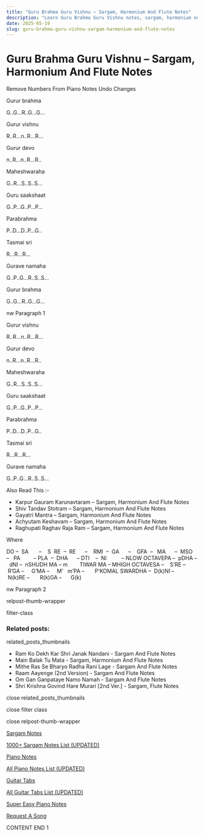 ```yaml
---
title: "Guru Brahma Guru Vishnu – Sargam, Harmonium And Flute Notes"
description: "Learn Guru Brahma Guru Vishnu notes, sargam, harmonium notations and flute notes. Easy step-by-step tutorial for beginners."
date: 2025-05-19
slug: guru-brahma-guru-vishnu-sargam-harmonium-and-flute-notes
---
```


# Guru Brahma Guru Vishnu – Sargam, Harmonium And Flute Notes

Remove Numbers From Piano Notes
Undo Changes

Gurur brahma

G..G…R..G…G…

Gurur vishnu

R..R…n..R…R…

Gurur devo

n..R…n..R…R..

Maheshwaraha

G..R…S..S..S…

Guru saakshaat

G..P…G..P…P…

Parabrahma

P..D…D..P…G..

Tasmai sri

R…R…R…

Gurave namaha

G..P..G…R..S..S…

Gurur brahma

G..G…R..G…G…

nw Paragraph 1

Gurur vishnu

R..R…n..R…R…

Gurur devo

n..R…n..R…R..

Maheshwaraha

G..R…S..S..S…

Guru saakshaat

G..P…G..P…P…

Parabrahma

P..D…D..P…G..

Tasmai sri

R…R…R…

Gurave namaha

G..P..G…R..S..S…

Also Read This :-

* Karpur Gauram Karunavtaram – Sargam, Harmonium And Flute Notes
* Shiv Tandav Stotram – Sargam, Harmonium And Flute Notes
* Gayatri Mantra – Sargam, Harmonium And Flute Notes
* Achyutam Keshavam – Sargam, Harmonium And Flute Notes
* Raghupati Raghav Raja Ram – Sargam, Harmonium And Flute Notes

Where

DO –  SA       –    S  RE  –  RE      –    RMI  –  GA      –    GFA  –   MA      –  MSO  –   PA         – PLA  –  DHA      – DTI    –  NI          – NLOW OCTAVEPA –  pDHA –  dNI –  nSHUDH MA – m        TIWAR MA – MHIGH OCTAVESA –    S’RE –     R’GA –     G’MA –     M’   m’PA –       P’KOMAL SWARDHA –  D(k)NI –       N(k)RE –       R(k)GA –      G(k)

nw Paragraph 2

relpost-thumb-wrapper

filter-class

### Related posts:

related_posts_thumbnails

* Ram Ko Dekh Kar Shri Janak Nandani - Sargam And Flute Notes
* Main Balak Tu Mata - Sargam, Harmonium And Flute Notes
* Mithe Ras Se Bharyo Radha Rani Lage - Sargam And Flute Notes
* Raam Aayenge (2nd Version) - Sargam And Flute Notes
* Om Gan Ganpataye Namo Namah - Sargam And Flute Notes
* Shri Krishna Govind Hare Murari [2nd Ver.] - Sargam, Flute Notes

close related_posts_thumbnails

close filter class

close relpost-thumb-wrapper

[Sargam Notes](https://www.notationsworld.com/sargam-notes.html)

[1000+ Sargam Notes List (UPDATED)](https://www.notationsworld.com/all-songs-list-sargam-notes.html)

[Piano Notes](https://www.notationsworld.com/piano-notes.html)

[All Piano Notes List (UPDATED)](https://www.notationsworld.com/all-songs-list-piano-notes.html)

[Guitar Tabs](https://www.notationsworld.com/guitar-tabs.html)

[All Guitar Tabs List (UPDATED)](https://www.notationsworld.com/all-songs-list-guitar-tabs.html)

[Super Easy Piano Notes](https://studywall.in/)

[Request A Song](https://www.notationsworld.com/request-a-song.html)

CONTENT END 1

